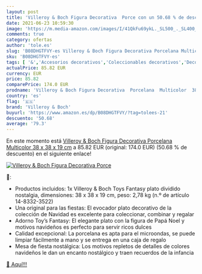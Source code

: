 ```yaml
---
layout: post
title: 'Villeroy & Boch Figura Decorativa  Porce con un 50.68 % de descuento'
date: 2021-06-23 10:59:30
image: 'https://m.media-amazon.com/images/I/41QkFu69ykL._SL500_._SL400_.jpg'
comments: true
category: ofertas
author: 'tole.es'
slug: 'B08DHGTFVY-es Villeroy & Boch Figura Decorativa Porcelana Multicolor 38...'
sku: 'B08DHGTFVY-es'
tags: [ '&','Accesorios decorativos','Coleccionables decorativos','Decoración del hogar','Figuritas decorativas','Hogar y cocina','boch','villeroy','villeroy & boch', ]
actualPrice: 85.82 EUR
currency: EUR
price: 85.82
comparePrice: 174.0 EUR
prodname: 'Villeroy & Boch Figura Decorativa  Porcelana  Multicolor  38 x 38 x 19 cm'
country: 'es'
flag: '🇪🇸'
brand: 'Villeroy & Boch'
buyurl: 'https://www.amazon.es/dp/B08DHGTFVY/?tag=tolees-21'
descuento: '50.68'
average: '79.3'
---
```


En este momento está [Villeroy & Boch Figura Decorativa  Porcelana  Multicolor  38 x 38 x 19 cm](https://www.amazon.es/dp/B08DHGTFVY/?tag=tolees-21) a 85.82 EUR (original: 174.0 EUR) (50.68 %  de descuento) en el siguiente enlace!

[![Villeroy & Boch Figura Decorativa  Porce](https://m.media-amazon.com/images/I/41QkFu69ykL._SL500_._SL400_.jpg)](https://www.amazon.es/dp/B08DHGTFVY/?tag=tolees-21)

🔎:

- Productos incluidos: 1x Villeroy & Boch Toys Fantasy plato dividido nostalgia, dimensiones: 38 x 38 x 19 cm, peso: 2,78 kg (n.º de artículo 14-8332-3522)
- Una original para las fiestas: El evocador plato decorativo de la colección de Navidad es excelente para coleccionar, combinar y regalar
- Adorno Toy’s Fantasy: El elegante plato con la figura de Papá Noel y motivos navideños es perfecto para servir ricos dulces
- Calidad excepcional: La porcelana es apta para el microondas, se puede limpiar fácilmente a mano y se entrega en una caja de regalo
- Mesa de fiesta nostálgica: Los motivos repletos de detalles de colores navideños le dan un encanto nostálgico y traen recuerdos de la infancia

[🛒 Aquí!!!](https://www.amazon.es/dp/B08DHGTFVY/?tag=tolees-21)
